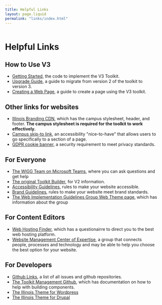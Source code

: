 ```yaml
---
title: Helpful Links
layout: page.liquid
permalink: "links/index.html"
---
```

<ilw-page-title width="full" style="background: var(--il-orange);">
<img src="https://cdn.brand.illinois.edu/patterns/finial/blue.svg" alt="" slot="background">
<h1>Helpful Links</h1>
</ilw-page-title>

## How to Use V3
* <a href="/getting_started/index.html">Getting Started</a>, the code to implement the V3 Toolkit.
* <a href="/upgrade/index.html">Upgrade Guide</a>, a guide to migrate from version 2 of the toolkit to version 3. 
* <a href="/create_page/index.html">Creating a Web Page</a>, a guide to create a page using the V3 toolkit. 

## Other links for websites
* <a href="https://cdn.brand.illinois.edu/">Illinois Branding CDN</a>, which has the campus stylesheet, header, and footer. <strong>The campus stylesheet is required for the toolkit to work effectively.</strong>
* <a href="https://accessibleit.disability.illinois.edu/tools/skipto/">Campus skip-to link</a>, an accessibility "nice-to-have" that allows users to go specifically to a section of a page. 
* <a href="https://www.vpaa.uillinois.edu/cms/One.aspx?portalId=420456&pageId=1050467">GDPR cookie banner</a>, a security requirement to meet privacy standards.

## For Everyone
* <a href="https://go.illinois.edu/WIGGTeam">The WIGG Team on Microsoft Teams</a>, where you can ask questions and get help
* <a href="https://builder.toolkit.illinois.edu">The original Toolkit Builder</a>, for V2 information. 
* <a href="https://itaccessibility.illinois.edu/">Accessibility Guidelines</a>, rules to make your website accessible.
* <a href="https://brand.illinois.edu/">Brand Guidelines</a>, rules to make your website meet brand standards. 
* <a href="https://webtheme.illinois.edu/">The Web Implementation Guidelines Group Web Theme page</a>, which has information about the group

## For Content Editors
* <a href="https://findwebhosting.web.illinois.edu/">Web Hosting Finder</a>, which has a questionairre to direct you to the best web hosting platform. 
* <a href="https://webcoe.illinois.edu/">Website Management Center of Expertise</a>, a group that connects people, processes and technology and may be able to help you choose the best option for your website. 

## For Developers
* <a href="/github/index.html">Github Links</a>, a list of all issues and github repositories.
* <a href="https://github.com/web-illinois/toolkit-management">The Toolkit Management Github</a>, which has documentation on how to help with building components. 
* <a href="https://wordpress.webtheme.illinois.edu/">The Illinois Theme for Wordpress</a>
* <a href="https://drupal.webtheme.illinois.edu/">The Illinois Theme for Drupal</a>
